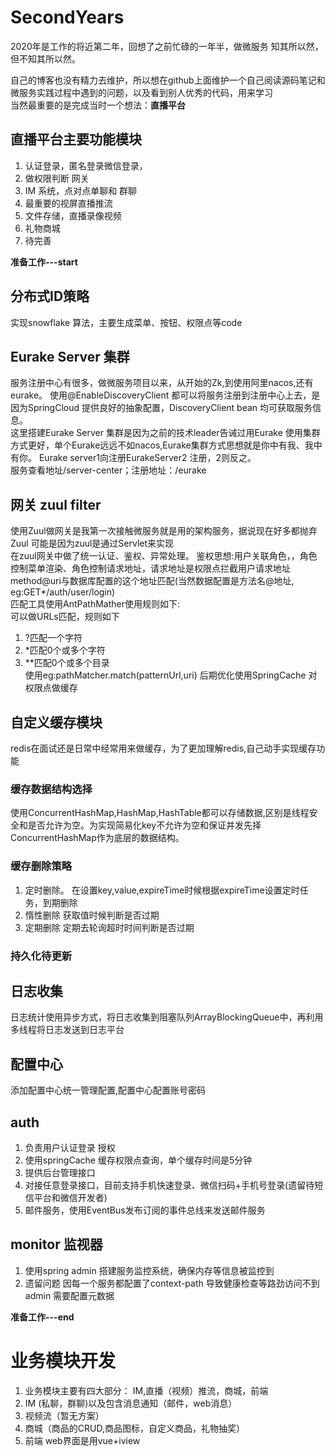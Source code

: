 # SecondYears

2020年是工作的将近第二年，回想了之前忙碌的一年半，做微服务 知其所以然，但不知其所以然。

自己的博客也没有精力去维护，所以想在github上面维护一个自己阅读源码笔记和微服务实践过程中遇到的问题，以及看到别人优秀的代码，用来学习</br>
当然最重要的是完成当时一个想法：**直播平台** </br>
## 直播平台主要功能模块
1. 认证登录，匿名登录微信登录，
2. 做权限判断 网关
3. IM 系统，点对点单聊和 群聊
4. 最重要的视屏直播推流
5. 文件存储，直播录像视频
6. 礼物商城
7. 待完善

 **准备工作---start**
## 分布式ID策略
实现snowflake 算法，主要生成菜单、按钮、权限点等code
## Eurake Server 集群
服务注册中心有很多，做微服务项目以来，从开始的Zk,到使用阿里nacos,还有eurake。
使用@EnableDiscoveryClient 都可以将服务注册到注册中心上去，是因为SpringCloud 提供良好的抽象配置，DiscoveryClient bean 均可获取服务信息。</br>
这里搭建Eurake Server 集群是因为之前的技术leader告诫过用Eurake 使用集群方式更好，单个Eurake远远不如nacos,Eurake集群方式思想就是你中有我、我中有你。
Eurake server1向注册EurakeServer2 注册，2则反之。</br>
服务查看地址/server-center；注册地址：/eurake

## 网关 zuul filter
使用Zuul做网关是我第一次接触微服务就是用的架构服务，据说现在好多都抛弃Zuul 可能是因为zuul是通过Servlet来实现</br>
在zuul网关中做了统一认证、鉴权、异常处理。
鉴权思想:用户关联角色，，角色控制菜单渲染、角色控制请求地址，请求地址是权限点拦截用户请求地址 method@uri与数据库配置的这个地址匹配(当然数据配置是方法名@地址,</br>
eg:GET*/auth/user/login)</br>
匹配工具使用AntPathMather使用规则如下:</br>
可以做URLs匹配，规则如下

1. ?匹配一个字符
2. *匹配0个或多个字符
3. **匹配0个或多个目录 </br>
使用eg:pathMatcher.match(patternUrl,uri)
后期优化使用SpringCache 对权限点做缓存</br>


##  自定义缓存模块
redis在面试还是日常中经常用来做缓存，为了更加理解redis,自己动手实现缓存功能
### 缓存数据结构选择
使用ConcurrentHashMap,HashMap,HashTable都可以存储数据,区别是线程安全和是否允许为空。为实现简易化key不允许为空和保证并发先择ConcurrentHashMap作为底层的数据结构。
### 缓存删除策略
1. 定时删除。
   在设置key,value,expireTime时候根据expireTime设置定时任务，到期删除
2. 惰性删除
   获取值时候判断是否过期
3. 定期删除
  定期去轮询超时时间判断是否过期
 ### 持久化待更新
 
 ## 日志收集
 日志统计使用异步方式，将日志收集到阻塞队列ArrayBlockingQueue中，再利用多线程将日志发送到日志平台
 ## 配置中心
 添加配置中心统一管理配置,配置中心配置账号密码
  ## auth  
 1. 负责用户认证登录 授权
 2. 使用springCache 缓存权限点查询，单个缓存时间是5分钟
 3. 提供后台管理接口
 4. 对接任意登录接口，目前支持手机快速登录、微信扫码+手机号登录(遗留待短信平台和微信开发者)
 5. 邮件服务，使用EventBus发布订阅的事件总线来发送邮件服务
 ## monitor 监视器
1. 使用spring admin 搭建服务监控系统，确保内存等信息被监控到
2. 遗留问题 因每一个服务都配置了context-path 导致健康检查等路劲访问不到 admin 需要配置元数据

 **准备工作---end**
# 业务模块开发
1. 业务模块主要有四大部分： IM,直播（视频）推流，商城，前端
2. IM (私聊，群聊)以及包含消息通知（邮件，web消息）
3. 视频流（暂无方案）
4. 商城（商品的CRUD,商品图标，自定义商品，礼物抽奖）
5. 前端 web界面是用vue+iview

 
 
